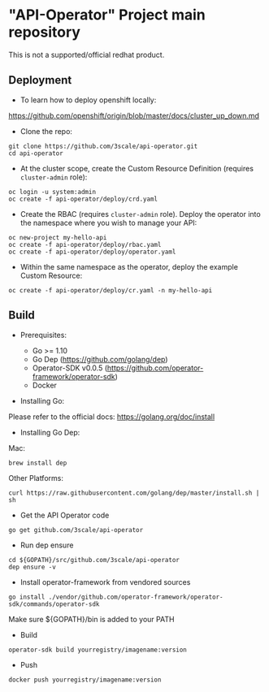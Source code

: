 # "API-Operator" Project main repository

This is not a supported/official redhat product.

## Deployment

* To learn how to deploy openshift locally:

<https://github.com/openshift/origin/blob/master/docs/cluster_up_down.md>

* Clone the repo:

```
git clone https://github.com/3scale/api-operator.git
cd api-operator
```

* At the cluster scope, create the Custom Resource Definition (requires `cluster-admin` role):

```
oc login -u system:admin
oc create -f api-operator/deploy/crd.yaml
```

* Create the RBAC (requires `cluster-admin` role). Deploy the operator into the namespace where you wish to manage your API:

```
oc new-project my-hello-api
oc create -f api-operator/deploy/rbac.yaml
oc create -f api-operator/deploy/operator.yaml
```

* Within the same namespace as the operator, deploy the example Custom Resource:

```
oc create -f api-operator/deploy/cr.yaml -n my-hello-api
```

## Build

* Prerequisites:
  * Go >= 1.10
  * Go Dep (<https://github.com/golang/dep>)
  * Operator-SDK v0.0.5 (<https://github.com/operator-framework/operator-sdk>)
  * Docker

* Installing Go:

Please refer to the official docs: <https://golang.org/doc/install>

* Installing Go Dep:

Mac:

```
brew install dep
```

Other Platforms:

```
curl https://raw.githubusercontent.com/golang/dep/master/install.sh | sh
```

* Get the API Operator code

```
go get github.com/3scale/api-operator
```

* Run dep ensure

```
cd ${GOPATH}/src/github.com/3scale/api-operator
dep ensure -v
```

* Install operator-framework from vendored sources

```
go install ./vendor/github.com/operator-framework/operator-sdk/commands/operator-sdk
```

Make sure ${GOPATH}/bin is added to your PATH

* Build

```
operator-sdk build yourregistry/imagename:version
```

* Push

```
docker push yourregistry/imagename:version
```